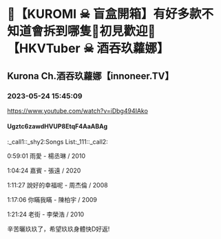 # 💜【KUROMI ☠ 盲盒開箱】有好多款不知道會拆到哪隻🖤初見歡迎💜【HKVTuber ☠ 酒吞玖蘿娜】

## Kurona Ch.酒吞玖蘿娜【innoneer.TV】

### 2023-05-24 15:45:09

https://www.youtube.com/watch?v=iDbg494IAko

#### Ugztc6zawdHVUP8EtqF4AaABAg

:_call1::_shy2:Songs List:_111::_call2:

0:59:01 雨愛 - 楊丞琳 / 2010

1:04:24 嘉賓 - 張遠 / 2020

1:11:27 說好的幸福呢 - 周杰倫 / 2008

1:17:06 你瞞我瞞 - 陳柏宇 / 2009

1:21:24 老街 - 李榮浩 / 2010



辛苦曬玖玖了，希望玖玖身體快D好返!


